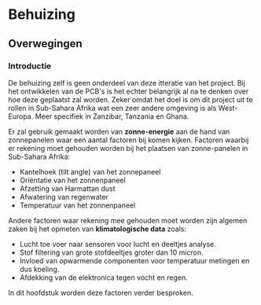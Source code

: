 # Behuizing

## Overwegingen

### Introductie

De behuizing zelf is geen onderdeel van deze itteratie van het project. Bij het ontwikkelen van de PCB's is het echter belangrijk al na te denken over hoe deze geplaatst zal worden. Zeker omdat het doel is om dit project uit te rollen in Sub-Sahara Afrika wat een zeer andere omgeving is als West-Europa. Meer specifiek in Zanzibar, Tanzania en Ghana.

Er zal gebruik gemaakt worden van __zonne-energie__ aan de hand van zonnepanelen waar een aantal factoren bij komen kijken.
Factoren waarbij er rekening moet gehouden worden bij het plaatsen van zonne-panelen in Sub-Sahara Afrika:
- Kantelhoek (tilt angle) van het zonnepaneel
- Oriëntatie van het zonnenpaneel
- Afzetting van Harmattan dust
- Afwatering van regenwater
- Temperatuur van het zonnenpaneel

Andere factoren waar rekening mee gehouden moet worden zijn algemen zaken bij het opmeten van __klimatologische data__ zoals:
- Lucht toe voer naar sensoren voor lucht en deeltjes analyse.
- Stof filtering van grote stofdeeltjes groter dan 10 micron.
- Invloed van opwarmende componenten voor temperatuur metingen en dus koeling.
- Afdekking van de elektronica tegen vocht en regen.

In dit hoofdstuk worden deze factoren verder besproken.
